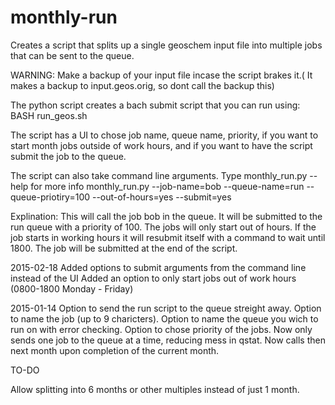 monthly-run
===========

Creates a script that splits up a single geoschem input file into multiple jobs that can be sent to the queue.

WARNING: Make a backup of your input file incase the script brakes it.( It makes a backup to input.geos.orig, so dont call the backup this)

The python script creates a bach submit script that you can run using:
BASH run_geos.sh

The script has a UI to chose job name, queue name, priority, if you want to start month jobs outside of work hours, and if you want to have the script submit the job to the queue.

The script can also take command line arguments. Type monthly_run.py --help for more info
monthly_run.py --job-name=bob --queue-name=run --queue-priotiry=100 --out-of-hours=yes --submit=yes

Explination:
This will call the job bob in the queue. It will be submitted to the run queue with a priority of 100. The jobs will only start out of hours. If the job starts in working hours it will resubmit itself with a command to wait until 1800. The job will be submitted at the end of the script.


2015-02-18
Added options to submit arguments from the command line instead of the UI
Added an option to only start jobs out of work hours (0800-1800 Monday - Friday)


2015-01-14
Option to send the run script to the queue streight away.
Option to name the job (up to 9 charicters).
Option to name the queue you wich to run on with error checking.
Option to chose priority of the jobs.
Now only sends one job to the queue at a time, reducing mess in qstat. Now calls then next month upon completion of the current month.


TO-DO

Allow splitting into 6 months or other multiples instead of just 1 month.



